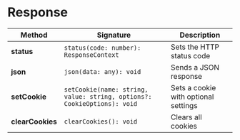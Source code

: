 # Response

| Method           | Signature                                                               | Description                          |
| ---------------- | ----------------------------------------------------------------------- | ------------------------------------ |
| **status**       | `status(code: number): ResponseContext`                                 | Sets the HTTP status code            |
| **json**         | `json(data: any): void`                                                 | Sends a JSON response                |
| **setCookie**    | `setCookie(name: string, value: string, options?: CookieOptions): void` | Sets a cookie with optional settings |
| **clearCookies** | `clearCookies(): void`                                                  | Clears all cookies                   |

